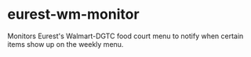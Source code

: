 # eurest-wm-monitor
Monitors Eurest's Walmart-DGTC food court menu to notify when certain items show up on the weekly menu.

